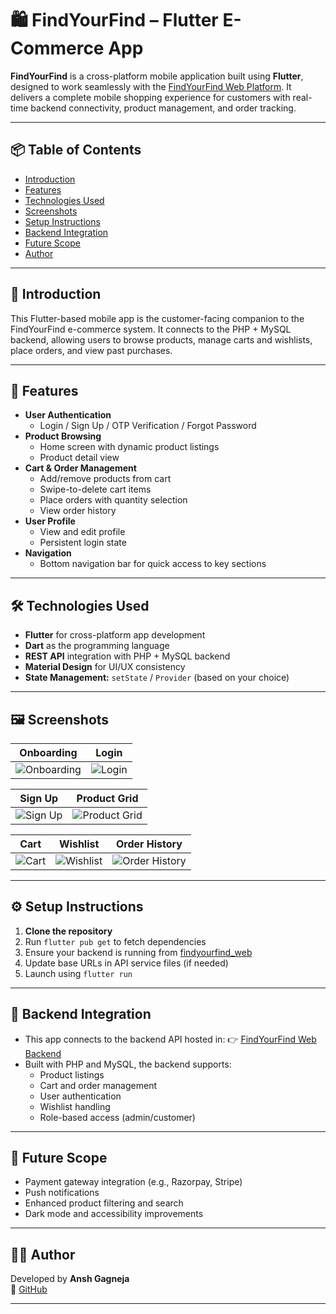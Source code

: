 # 🛍️ FindYourFind – Flutter E-Commerce App

**FindYourFind** is a cross-platform mobile application built using **Flutter**, designed to work seamlessly with the [FindYourFind Web Platform](https://github.com/anshgagneja/findyourfind_web). It delivers a complete mobile shopping experience for customers with real-time backend connectivity, product management, and order tracking.

---

## 📦 Table of Contents

- [Introduction](#introduction)
- [Features](#features)
- [Technologies Used](#technologies-used)
- [Screenshots](#screenshots)
- [Setup Instructions](#setup-instructions)
- [Backend Integration](#backend-integration)
- [Future Scope](#future-scope)
- [Author](#author)

---

## 📱 Introduction

This Flutter-based mobile app is the customer-facing companion to the FindYourFind e-commerce system. It connects to the PHP + MySQL backend, allowing users to browse products, manage carts and wishlists, place orders, and view past purchases.

---

## 🚀 Features

- **User Authentication**
  - Login / Sign Up / OTP Verification / Forgot Password
- **Product Browsing**
  - Home screen with dynamic product listings
  - Product detail view
- **Cart & Order Management**
  - Add/remove products from cart
  - Swipe-to-delete cart items
  - Place orders with quantity selection
  - View order history
- **User Profile**
  - View and edit profile
  - Persistent login state
- **Navigation**
  - Bottom navigation bar for quick access to key sections

---

## 🛠️ Technologies Used

- **Flutter** for cross-platform app development
- **Dart** as the programming language
- **REST API** integration with PHP + MySQL backend
- **Material Design** for UI/UX consistency
- **State Management:** `setState` / `Provider` (based on your choice)

---

## 🖼️ Screenshots

| Onboarding | Login |
|-----------|-------|
| ![Onboarding](https://github.com/user-attachments/assets/172f71a3-93ec-48a1-8f6d-0725a0eb3268) | ![Login](https://github.com/user-attachments/assets/21d5448e-813b-4637-8867-1b37b1d62483) |

| Sign Up | Product Grid |
|--------|---------------|
| ![Sign Up](https://github.com/user-attachments/assets/7c52732e-82d6-4483-a133-cecc23634906) | ![Product Grid](https://github.com/user-attachments/assets/871aff33-290e-492b-8fa5-640308e541a6) |

| Cart | Wishlist | Order History |
|------|----------|----------------|
| ![Cart](https://github.com/user-attachments/assets/7bb03015-3cc4-49d8-bd7c-7d5a8ebf0b09) | ![Wishlist](https://github.com/user-attachments/assets/bf28b9eb-7f30-4f94-bfc1-bf3e53e5b330) | ![Order History](https://github.com/user-attachments/assets/93a8fa2f-f91f-418f-9072-ce5764ffbda3) |




---

## ⚙️ Setup Instructions

1. **Clone the repository**
2. Run `flutter pub get` to fetch dependencies
3. Ensure your backend is running from [findyourfind_web](https://github.com/anshgagneja/findyourfind_web)
4. Update base URLs in API service files (if needed)
5. Launch using `flutter run`

---

## 🔗 Backend Integration

- This app connects to the backend API hosted in:
  👉 [FindYourFind Web Backend](https://github.com/anshgagneja/findyourfind_web)
- Built with PHP and MySQL, the backend supports:
  - Product listings
  - Cart and order management
  - User authentication
  - Wishlist handling
  - Role-based access (admin/customer)

---

## 🔮 Future Scope

- Payment gateway integration (e.g., Razorpay, Stripe)
- Push notifications
- Enhanced product filtering and search
- Dark mode and accessibility improvements

---

## 👨‍💻 Author

Developed by **Ansh Gagneja**  
🔗 [GitHub](https://github.com/anshgagneja)

---



